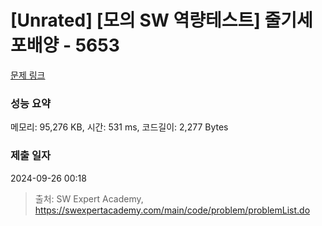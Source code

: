# [Unrated] [모의 SW 역량테스트] 줄기세포배양 - 5653 

[문제 링크](https://swexpertacademy.com/main/code/problem/problemDetail.do?contestProbId=AWXRJ8EKe48DFAUo) 

### 성능 요약

메모리: 95,276 KB, 시간: 531 ms, 코드길이: 2,277 Bytes

### 제출 일자

2024-09-26 00:18



> 출처: SW Expert Academy, https://swexpertacademy.com/main/code/problem/problemList.do